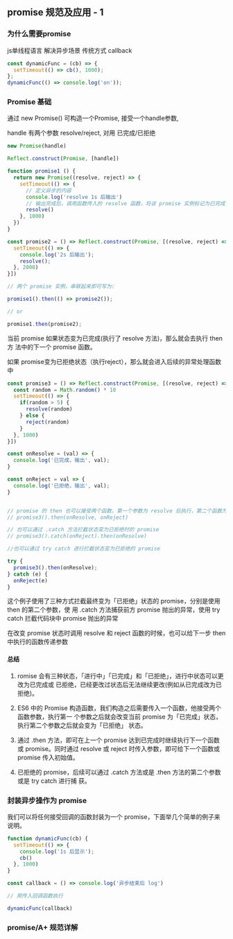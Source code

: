 ## promise 规范及应用 - 1

### 为什么需要promise

js单线程语言 解决异步场景 传统方式 callback

```js
const dynamicFunc = (cb) => {
  setTimeout(() => cb(), 1000);
};
dynamicFunc(() => console.log('on'));
```

### Promise 基础

通过 new Promise() 可构造一个Promise, 接受一个handle参数,

handle 有两个参数 resolve/reject, 对用 已完成/已拒绝

```js
new Promise(handle)

Reflect.construct(Promise, [handle])
```

```js
function promise1 () {
  return new Promise((resolve, reject) => {
    setTimeout(() => {
      // 定义异步的内容
      console.log('resolve 1s 后输出')
      // 输出完成后，调用函数传入的 resolve 函数，将该 promise 实例标记为已完成，当前 promise 串 行继续执行
      resolve()
    }, 1000)
  })
}

const promise2 = () => Reflect.construct(Promise, [(resolve, reject) => {
  setTimeout(() => {
    console.log('2s 后输出');
    resolve();
  }, 2000)
}])

// 两个 promise 实例，串联起来即可写为:

promise1().then(() => promise2());

// or

promise1.then(promise2);
```

当前 promise 如果状态变为已完成(执行了 resolve 方法)，那么就会去执行 then 方 法中的下一个 promise 函数。

如果 promise变为已拒绝状态（执行reject），那么就会进入后续的异常处理函数中

```js
const promise3 = () => Reflect.construct(Promise, [(resolve, reject) => {
  const random = Math.random() * 10
  setTimeout(() => {
    if(random > 5) {
      resolve(random)
    } else {
      reject(random)
    }
  }, 1000)
}])

const onResolve = (val) => {
  console.log('已完成，输出', val);
}

const onReject = val => {
  console.log('已拒绝，输出', val);
}


// promise 的 then 也可以接受两个函数，第一个参数为 resolve 后执行，第二个函数为 reject 后执行
// promise3().then(onResolve, onReject)

// 也可以通过 .catch 方法拦截状态变为已拒绝时的 promise
// promise3().catch(onReject).then(onResolve)

//也可以通过 try catch 进行拦截状态变为已拒绝的 promise

try {
  promise3().then(onResolve);
} catch (e) {
  onReject(e)
}
```

这个例子使用了三种方式拦截最终变为「已拒绝」状态的 promise，分别是使用 then 的第二个参数，使 用 .catch 方法捕获前方 promise 抛出的异常，使用 try catch 拦截代码块中 promise 抛出的异常

在改变 promise 状态时调用 resolve 和 reject 函数的时候，也可以给下一步 then 中执行的函数传递参数

#### 总结

1. romise 会有三种状态，「进行中」「已完成」和「已拒绝」，进行中状态可以更改为已完成或 已拒绝，已经更改过状态后无法继续更改(例如从已完成改为已拒绝)。

2. ES6 中的 Promise 构造函数，我们构造之后需要传入一个函数，他接受两个函数参数，执行第一 个参数之后就会改变当前 promise 为「已完成」状态，执行第二个参数之后就会变为「已拒绝」 状态。

3. 通过 .then 方法，即可在上一个 promise 达到已完成时继续执行下一个函数或 promise。同时通过 resolve 或 reject 时传入参数，即可给下一个函数或 promise 传入初始值。

4. 已拒绝的 promise，后续可以通过 .catch 方法或是 .then 方法的第二个参数或是 try catch 进行捕 获。

### 封装异步操作为 promise

我们可以将任何接受回调的函数封装为一个 promise，下面举几个简单的例子来说明。

```js
function dynamicFunc(cb) {
  setTimeout(() => {
    console.log('1s 后显示');
    cb()
  }, 1000)
}

const callback = () => console.log('异步结束后 log')

// 用传入回调函数执行

dynamicFunc(callback)
```

### promise/A+ 规范详解

